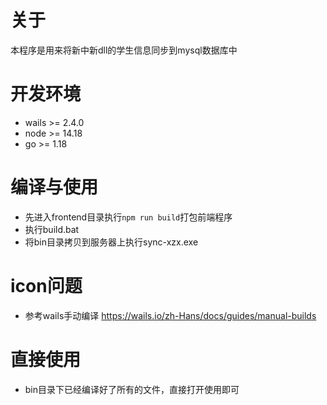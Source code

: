 # 关于
本程序是用来将新中新dll的学生信息同步到mysql数据库中

# 开发环境
- wails >= 2.4.0
- node >= 14.18
- go >= 1.18

# 编译与使用
- 先进入frontend目录执行`npm run build`打包前端程序
- 执行build.bat
- 将bin目录拷贝到服务器上执行sync-xzx.exe

# icon问题
- 参考wails手动编译 https://wails.io/zh-Hans/docs/guides/manual-builds

# 直接使用
- bin目录下已经编译好了所有的文件，直接打开使用即可
